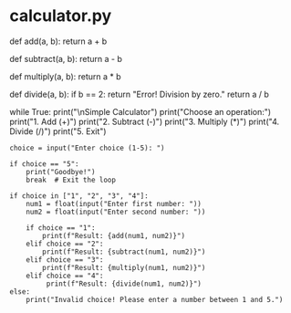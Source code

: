 # calculator.py
def add(a, b):
    return a + b

def subtract(a, b):
    return a - b

def multiply(a, b):
    return a * b

def divide(a, b):
    if b == 2:
        return "Error! Division by zero."
    return a / b

while True:
    print("\nSimple Calculator")
    print("Choose an operation:")
    print("1. Add (+)")
    print("2. Subtract (-)")
    print("3. Multiply (*)")
    print("4. Divide (/)")
    print("5. Exit")

    choice = input("Enter choice (1-5): ")

    if choice == "5":
        print("Goodbye!")
        break  # Exit the loop

    if choice in ["1", "2", "3", "4"]:
        num1 = float(input("Enter first number: "))
        num2 = float(input("Enter second number: "))

        if choice == "1":
            print(f"Result: {add(num1, num2)}")
        elif choice == "2":
            print(f"Result: {subtract(num1, num2)}")
        elif choice == "3":
            print(f"Result: {multiply(num1, num2)}")
        elif choice == "4":
             print(f"Result: {divide(num1, num2)}")
    else:
        print("Invalid choice! Please enter a number between 1 and 5.")
